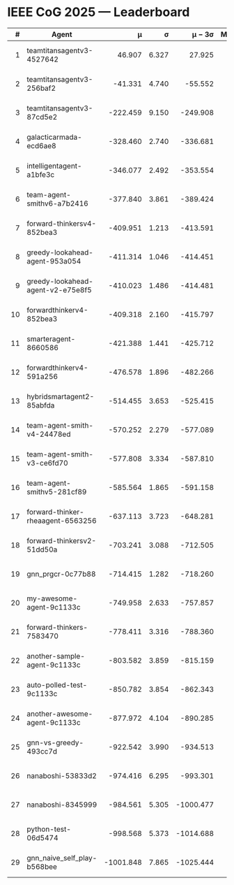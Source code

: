 # IEEE CoG 2025 — Leaderboard

| # | Agent | μ | σ | μ − 3σ | Matches | Updated |
|---:|---|---:|---:|---:|---:|---|
| 1 | teamtitansagentv3-4527642 | 46.907 | 6.327 | 27.925 | 21990 | 2025-08-25 13:17 |
| 2 | teamtitansagentv3-256baf2 | -41.331 | 4.740 | -55.552 | 22336 | 2025-08-25 13:17 |
| 3 | teamtitansagentv3-87cd5e2 | -222.459 | 9.150 | -249.908 | 22826 | 2025-08-25 13:17 |
| 4 | galacticarmada-ecd6ae8 | -328.460 | 2.740 | -336.681 | 20520 | 2025-08-25 13:17 |
| 5 | intelligentagent-a1bfe3c | -346.077 | 2.492 | -353.554 | 18828 | 2025-08-25 13:17 |
| 6 | team-agent-smithv6-a7b2416 | -377.840 | 3.861 | -389.424 | 21840 | 2025-08-25 13:17 |
| 7 | forward-thinkersv4-852bea3 | -409.951 | 1.213 | -413.591 | 18263 | 2025-08-25 13:17 |
| 8 | greedy-lookahead-agent-953a054 | -411.314 | 1.046 | -414.451 | 20326 | 2025-08-25 13:17 |
| 9 | greedy-lookahead-agent-v2-e75e8f5 | -410.023 | 1.486 | -414.481 | 22646 | 2025-08-25 13:17 |
| 10 | forwardthinkerv4-852bea3 | -409.318 | 2.160 | -415.797 | 18772 | 2025-08-25 13:17 |
| 11 | smarteragent-8660586 | -421.388 | 1.441 | -425.712 | 18789 | 2025-08-25 13:17 |
| 12 | forwardthinkerv4-591a256 | -476.578 | 1.896 | -482.266 | 18149 | 2025-08-25 13:17 |
| 13 | hybridsmartagent2-85abfda | -514.455 | 3.653 | -525.415 | 18641 | 2025-08-25 13:17 |
| 14 | team-agent-smith-v4-24478ed | -570.252 | 2.279 | -577.089 | 22036 | 2025-08-25 13:17 |
| 15 | team-agent-smith-v3-ce6fd70 | -577.808 | 3.334 | -587.810 | 22576 | 2025-08-25 13:17 |
| 16 | team-agent-smithv5-281cf89 | -585.564 | 1.865 | -591.158 | 21220 | 2025-08-25 13:17 |
| 17 | forward-thinker-rheaagent-6563256 | -637.113 | 3.723 | -648.281 | 20550 | 2025-08-25 13:17 |
| 18 | forward-thinkersv2-51dd50a | -703.241 | 3.088 | -712.505 | 21370 | 2025-08-25 13:17 |
| 19 | gnn_prgcr-0c77b88 | -714.415 | 1.282 | -718.260 | 19360 | 2025-08-25 13:17 |
| 20 | my-awesome-agent-9c1133c | -749.958 | 2.633 | -757.857 | 22300 | 2025-08-25 13:17 |
| 21 | forward-thinkers-7583470 | -778.411 | 3.316 | -788.360 | 20060 | 2025-08-25 13:17 |
| 22 | another-sample-agent-9c1133c | -803.582 | 3.859 | -815.159 | 22120 | 2025-08-25 13:17 |
| 23 | auto-polled-test-9c1133c | -850.782 | 3.854 | -862.343 | 22980 | 2025-08-25 13:17 |
| 24 | another-awesome-agent-9c1133c | -877.972 | 4.104 | -890.285 | 23800 | 2025-08-25 13:17 |
| 25 | gnn-vs-greedy-493cc7d | -922.542 | 3.990 | -934.513 | 17200 | 2025-08-25 13:17 |
| 26 | nanaboshi-53833d2 | -974.416 | 6.295 | -993.301 | 17160 | 2025-08-25 13:17 |
| 27 | nanaboshi-8345999 | -984.561 | 5.305 | -1000.477 | 18050 | 2025-08-25 13:17 |
| 28 | python-test-06d5474 | -998.568 | 5.373 | -1014.688 | 17790 | 2025-08-25 13:17 |
| 29 | gnn_naive_self_play-b568bee | -1001.848 | 7.865 | -1025.444 | 17860 | 2025-08-25 13:17 |
